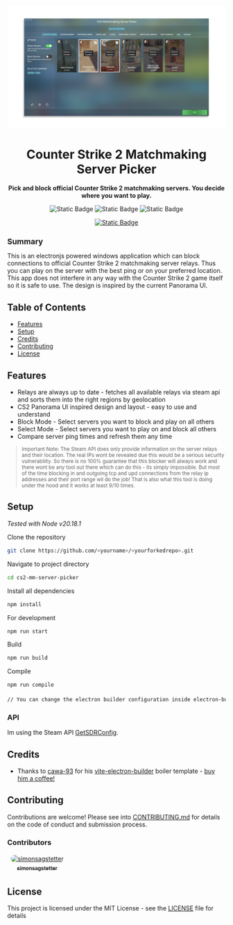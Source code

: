 <p align="center">
    <img src="./.github/assets/demo.png"
    width="1080">
</p>

<h1 align="center">
Counter Strike 2 Matchmaking Server Picker
</h1>

<p align="center"><strong>Pick and block official Counter Strike 2 matchmaking servers. You decide where you want to play.</strong></p>

<div align="center">

![Static Badge](https://img.shields.io/badge/version-0.0.1-blue?style=for-the-badge)
![Static Badge](https://img.shields.io/badge/license-MIT-orange?style=for-the-badge)
![Static Badge](https://img.shields.io/badge/contributers-1-red?style=for-the-badge)

<a href="https://buymeacoffee.com/simonsagstd">

![Static Badge](https://img.shields.io/badge/buy_me_a_coffee-FFDD00?style=for-the-badge&logo=buy-me-a-coffee&logoColor=black)

</a>

</div>

<small>

## Summary

</small>

This is an electronjs powered windows application which can block connections to official Counter Strike 2 matchmaking server relays. Thus you can play on the server with the best ping or on your preferred location. This app does not interfere in any way with the Counter Strike 2 game itself so it is safe to use. The design is inspired by the current Panorama UI.

## Table of Contents

-   [Features](#features)
-   [Setup](#setup)
-   [Credits](#credits)
-   [Contributing](#contributing)
-   [License](#license)

## Features

-   Relays are always up to date - fetches all available relays via steam api and sorts them into the right regions by geolocation
-   CS2 Panorama UI inspired design and layout - easy to use and understand
-   Block Mode - Select servers you want to block and play on all others
-   Select Mode - Select servers you want to play on and block all others
-   Compare server ping times and refresh them any time

<small>

> Important Note: The Steam API does only provide information on the server relays and their location. The real IPs wont be revealed due this would be a serious security vulnerability. So there is no 100% guarantee that this blocker will always work and there wont be any tool out there which can do this - its simply impossible. But most of the time blocking in and outgoing tcp and upd connections from the relay ip addresses and their port range wil do the job! That is also what this tool is doing under the hood and it works at least 9/10 times.

</small>

## Setup

_Tested with Node v20.18.1_

Clone the repository

```bash
git clone https://github.com/<yourname>/<yourforkedrepo>.git
```

Navigate to project directory

```bash
cd cs2-mm-server-picker
```

Install all dependencies

```bash
npm install
```

For development

```bash
npm run start
```

Build

```bash
npm run build
```

Compile

```bash
npm run compile

// You can change the electron builder configuration inside electron-builder.mjs
```

### API

Im using the Steam API [GetSDRConfig](https://api.steampowered.com/ISteamApps/GetSDRConfig/v1?appid=730).

## Credits

-   Thanks to [cawa-93](https://github.com/cawa-93) for his [vite-electron-builder](https://github.com/cawa-93/vite-electron-builder) boiler template - [buy him a coffee!](https://buymeacoffee.com/kozack)

## Contributing

Contributions are welcome! Please see into [CONTRIBUTING.md](CONTRIBUTING.md) for details on the code of conduct and submission process.

### Contributors

<table>
  <tbody>
    <tr>
      <td align="center" style="border: 1px solid transparent"><a href="https://github.com/simonsagstetter"><img src="https://avatars.githubusercontent.com/u/44363600?v=4" width="100px;" style="border-radius: 10px; object-fit: contain" alt="simonsagstetter"/><br /><sub><b>simonsagstetter</b></sub></a></td>
    </tr>
  </tbody>
</table>

## License

This project is licensed under the MIT License - see the [LICENSE](LICENSE) file for details
